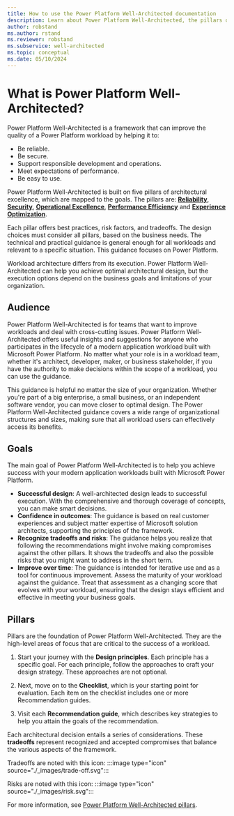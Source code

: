 ```yaml
---
title: How to use the Power Platform Well-Architected documentation
description: Learn about Power Platform Well-Architected, the pillars of architectural excellence, and how the documentation is organized.
author: robstand
ms.author: rstand
ms.reviewer: robstand
ms.subservice: well-architected
ms.topic: conceptual
ms.date: 05/10/2024
---
```


# What is Power Platform Well-Architected?

Power Platform Well-Architected is a framework that can improve the quality of a Power Platform workload by helping it to:

- Be reliable.
- Be secure.
- Support responsible development and operations.
- Meet expectations of performance.
- Be easy to use.

Power Platform Well-Architected is built on five pillars of architectural excellence, which are mapped to the goals. The pillars are: [**Reliability**](./reliability/index.yml), [**Security**](./security/index.yml), [**Operational Excellence**](./operational-excellence/index.yml), [**Performance Efficiency**](./performance-efficiency/index.yml) and [**Experience Optimization**](./experience-optimization/index.yml).

Each pillar offers best practices, risk factors, and tradeoffs. The design choices must consider all pillars, based on the business needs. The technical and practical guidance is general enough for all workloads and relevant to a specific situation. This guidance focuses on Power Platform.  

Workload architecture differs from its execution. Power Platform Well-Architected can help you achieve optimal architectural design, but the execution options depend on the business goals and limitations of your organization.

## Audience

Power Platform Well-Architected is for teams that want to improve workloads and deal with cross-cutting issues. Power Platform Well-Architected offers useful insights and suggestions for anyone who participates in the lifecycle of a modern application workload built with Microsoft Power Platform. No matter what your role is in a workload team, whether it's architect, developer, maker, or business stakeholder, if you have the authority to make decisions within the scope of a workload, you can use the guidance.  

This guidance is helpful no matter the size of your organization. Whether you're part of a big enterprise, a small business, or an independent software vendor, you can move closer to optimal design. The Power Platform Well-Architected guidance covers a wide range of organizational structures and sizes, making sure that all workload users can effectively access its benefits.

## Goals

The main goal of Power Platform Well-Architected is to help you achieve success with your modern application workloads built with Microsoft Power Platform.

- **Successful design**: A well-architected design leads to successful execution. With the comprehensive and thorough coverage of concepts, you can make smart decisions.  
- **Confidence in outcomes**: The guidance is based on real customer experiences and subject matter expertise of Microsoft solution architects, supporting the principles of the framework.  
- **Recognize tradeoffs and risks**: The guidance helps you realize that following the recommendations might involve making compromises against the other pillars. It shows the tradeoffs and also the possible risks that you might want to address in the short term.  
- **Improve over time**: The guidance is intended for iterative use and as a tool for continuous improvement. Assess the maturity of your workload against the guidance. Treat that assessment as a changing score that evolves with your workload, ensuring that the design stays efficient and effective in meeting your business goals.

## Pillars

Pillars are the foundation of Power Platform Well-Architected. They are the high-level areas of focus that are critical to the success of a workload.

1. Start your journey with the **Design principles**. Each principle has a specific goal. For each principle, follow the approaches to craft your design strategy. These approaches are not optional.

2. Next, move on to the **Checklist**, which is your starting point for evaluation. Each item on the checklist includes one or more Recommendation guides.

3. Visit each **Recommendation guide**, which describes key strategies to help you attain the goals of the recommendation.

Each architectural decision entails a series of considerations. These **tradeoffs** represent recognized and accepted compromises that balance the various aspects of the framework.

Tradeoffs are noted with this icon: :::image type="icon" source="./_images/trade-off.svg":::

Risks are noted with this icon: :::image type="icon" source="./_images/risk.svg":::

For more information, see [Power Platform Well-Architected pillars](./pillars.md).